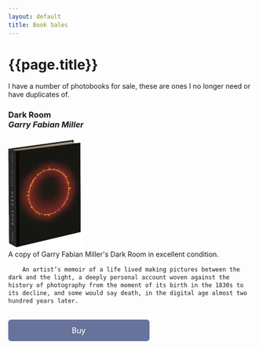 ```yaml
---
layout: default
title: Book Sales
---
```


# {{page.title}}

I have a number of photobooks for sale, these are ones I no longer need or have duplicates of.

<div>

<h3>Dark Room<br/>
<em>Garry Fabian Miller</em></h3>

<div class="book-sales">
	<div>
		<img src="dark-room.webp" width="30%" height="30%" alt="Dark Room by Garry Fabian Miller" />
	</div>
	<div>
		A copy of Garry Fabian Miller's Dark Room in excellent condition. 

		An artist’s memoir of a life lived making pictures between the dark and the light, a deeply personal account woven against the history of photography from the moment of its birth in the 1830s to its decline, and some would say death, in the digital age almost two hundred years later.

<br />

<a href="https://buy.stripe.com/3cs6p2gVa4YPe0UaF4" class="buybutton">
	<img src="../assets/buy.svg" width="288px" height="44px" alt="Reeds" title="Reeds" /><br/><br/>
</a>
<div>
